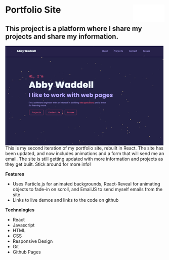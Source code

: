 #  <img src="/src/images/AWlogo.svg" align="right" alt="AbbyW Logo" width="100"/>Portfolio Site
## This project is a platform where I share my projects and share my information. 

<img src="/src/images/PortfolioSite.jpg" align="center" alt="AbbyW Portfolio Site" width="500"/>
This is my second iteration of my portfolio site, rebuilt in React. The site has been updated, and now includes animations and a form that will send me an email. The site is still getting updated with more information and projects as they get built. Stick around for more info!


**Features**
 - Uses Particle.js for animated backgrounds, React-Reveal for animating objects to fade-in on scroll, and EmailJS to send myself emails from the site
 - Links to live demos and links to the code on github

**Technologies**
 - React
 - Javascript
 - HTML
 - CSS
 - Responsive Design
 - Git
 - Github Pages